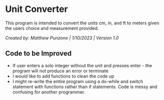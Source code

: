 # Unit Converter
This program is intended to convert the units cm, in, and ft to meters given the users choice and measurement provided.

*Created by: Matthew Punzone | 1/10/2023 | Version 1.0*

## Code to be Improved
- If user enters a solo integer without the unit and presses enter - the program will not produce an error or terminate
- I would like to add functions to clean the code up
- I might re-write the entire program using a do-while and switch statement with functions rather than if statements. Code is messy and confusing for another programmer.
